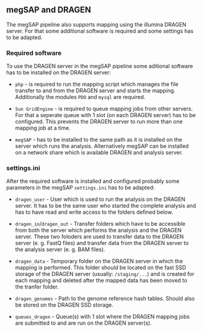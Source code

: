 ## megSAP and DRAGEN
The megSAP pipeline also supports mapping using the illumina DRAGEN server. For that some additional software is required and some settings has to be adapted.

### Required software

To use the DRAGEN server in the megSAP pipeline some aditional software has to be installed on the DRAGEN server:

* `php` - is required to run the mapping script which manages the file transfer to and from the DRAGEN server and starts the mapping. Additionally the modules `PDO` and `mysql` are required.

* `Sun GridEngine` - is required to queue mapping jobs from other servers. For that a seperate queue with 1 slot (on each DRAGEN server) has to be configured. This prevents the DRAGEN server to run more than one mapping job at a time.

* `megSAP` - has to be installed to the same path as it is installed on the server which runs the analysis. Alternatively megSAP can be installed on a network share which is available DRAGEN and analysis server.

### settings.ini

After the required software is installed and configured probably some parameters in the megSAP `settings.ini` has to be adapted: 

* `dragen_user` - User which is used to run the analysis on the DRAGEN server. It has to be the same user who started the complete analysis and has to have read and write access to the folders defined below.

* `dragen_in`/`dragen_out` - Transfer folders which have to be accessible from both the server which performs the analysis and the DRAGEN server. These two foloders are used to transfer data to the DRAGEN server (e. g. FastQ files) and transfer data from the DRAGEN server to the analysis server (e. g. BAM files).

* `dragen_data` - Temporary folder on the DRAGEN server in which the mapping is performed. This folder should be located on the fast SSD storage of the DRAGEN server (usually: `/staging/...`) and is created for each mapping and deleted after the mapped data has been moved to the tranfer folder.

* `dragen_genomes` - Path to the genome reference hash tables. Should also be stored on the DRAGEN SSD storage.

* `queues_dragen` - Queue(s) with 1 slot where the DRAGEN mapping jobs are submitted to and are run on the DRAGEN server(s).